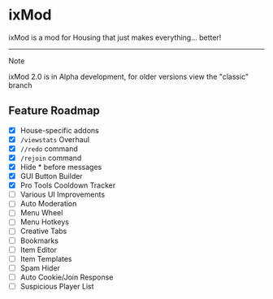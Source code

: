 # ixMod
ixMod is a mod for Housing that just makes everything... better!

<hr>

> [!NOTE]
> ixMod 2.0 is in Alpha development, for older versions view the "classic" branch

## Feature Roadmap
- [x] House-specific addons
- [x] `/viewstats` Overhaul
- [x] `//redo` command
- [x] `/rejoin` command
- [x] Hide \* before messages
- [x] GUI Button Builder
- [x] Pro Tools Cooldown Tracker
- [ ] Various UI Improvements
- [ ] Auto Moderation
- [ ] Menu Wheel
- [ ] Menu Hotkeys
- [ ] Creative Tabs
- [ ] Bookmarks
- [ ] Item Editor
- [ ] Item Templates
- [ ] Spam Hider
- [ ] Auto Cookie/Join Response
- [ ] Suspicious Player List
